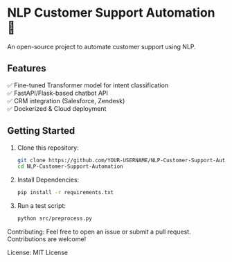 

# NLP Customer Support Automation 🚀

An open-source project to automate customer support using NLP.

## Features
✅ Fine-tuned Transformer model for intent classification  
✅ FastAPI/Flask-based chatbot API  
✅ CRM integration (Salesforce, Zendesk)  
✅ Dockerized & Cloud deployment  

## Getting Started
1. Clone this repository:
   ```bash
   git clone https://github.com/YOUR-USERNAME/NLP-Customer-Support-Automation.git
   cd NLP-Customer-Support-Automation

2. Install Dependencies:
	```bash
	pip install -r requirements.txt

3. Run a test script:
	```bash
	python src/preprocess.py


Contributing: Feel free to open an issue or submit a pull request. Contributions are welcome!

License: MIT License